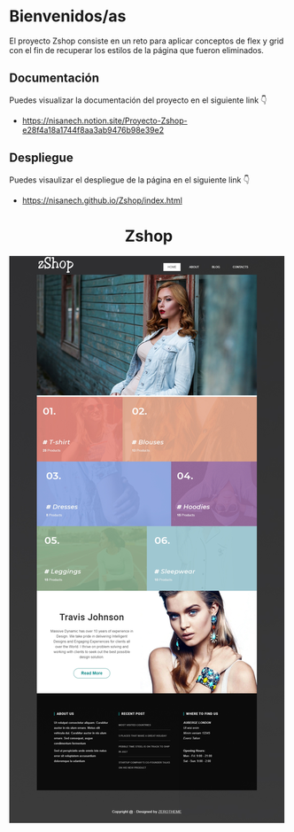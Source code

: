 # Bienvenidos/as

El proyecto Zshop consiste en un reto para aplicar conceptos de flex y grid con el fin de recuperar los estilos de la página que fueron eliminados.

## Documentación
Puedes visualizar la documentación del proyecto en el siguiente link 👇
- https://nisanech.notion.site/Proyecto-Zshop-e28f4a18a1744f8aa3ab9476b98e39e2

## Despliegue
Puedes visaulizar el despliegue de la página en el siguiente link 👇
- https://nisanech.github.io/Zshop/index.html

<h1 align="center"> Zshop </h1>

![Image text](https://github.com/Nisanech/Zshop/blob/main/images/index.jpg)
